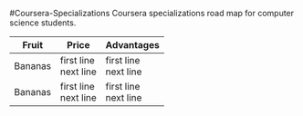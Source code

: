 #Coursera-Specializations
Coursera specializations road map for computer science students.

| Fruit         | Price                   | Advantages              |
| ------------- | ----------------------- | ----------------------- |
| Bananas       | first line<br>next line | first line<br>next line |
| Bananas       | first line<br>next line | first line<br>next line |
